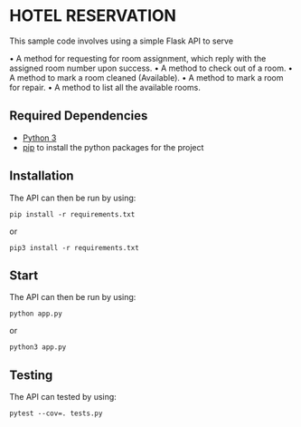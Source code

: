 # HOTEL RESERVATION

This sample code involves using a simple Flask API to serve

• A method for requesting for room assignment, which reply with the assigned room number upon success.
• A method to check out of a room.
• A method to mark a room cleaned (Available).
• A method to mark a room for repair.
• A method to list all the available rooms.

## Required Dependencies

* [Python 3](https://www.python.org/downloads/)
* [pip](https://packaging.python.org/tutorials/installing-packages/) to install the python packages for the project


## Installation

The API can then be run by using:
```
pip install -r requirements.txt
```
or

```
pip3 install -r requirements.txt
```


## Start

The API can then be run by using:
```
python app.py
```
or

```
python3 app.py
```


## Testing

The API can tested by using:
```
pytest --cov=. tests.py
```
